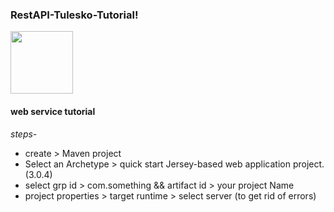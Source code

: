 ### RestAPI-Tulesko-Tutorial!

<img height="100px" align ="center" src="https://user-images.githubusercontent.com/70573212/158057417-1e866357-3270-476b-9b78-9f07d034db74.png">

#### web service tutorial

<i>steps-</i> 
- create > Maven project
- Select an Archetype > quick start Jersey-based web application project.(3.0.4)
- select grp id > com.something && artifact id > your project Name
- project properties > target runtime > select server (to get rid of errors)


<!--
```diff
- NOTE : Ive skipped adding Hibernate dependencies in pom.xml
-->
